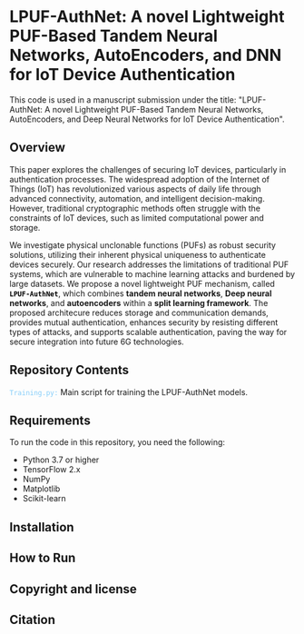 # LPUF-AuthNet: A novel Lightweight PUF-Based Tandem Neural Networks, AutoEncoders, and DNN for IoT Device Authentication
This code is used in a manuscript submission under the title: "LPUF-AuthNet: A novel Lightweight PUF-Based Tandem Neural Networks, AutoEncoders, and Deep Neural Networks for IoT Device Authentication".
## Overview
This paper explores the challenges of securing IoT devices, particularly in authentication processes. The widespread adoption of the Internet of Things (IoT) has revolutionized various aspects of daily life through advanced connectivity, automation, and intelligent decision-making. However, traditional cryptographic methods often struggle with the constraints of IoT devices, such as limited computational power and storage.

We investigate physical unclonable functions (PUFs) as robust security solutions, utilizing their inherent physical uniqueness to authenticate devices securely. Our research addresses the limitations of traditional PUF systems, which are vulnerable to machine learning attacks and burdened by large datasets. We propose a novel lightweight PUF mechanism, called 
<code style="color : black">**LPUF-AuthNet**</code>, which combines **tandem neural networks**, **Deep neural networks**, and **autoencoders** within a **split learning framework**. The proposed architecure reduces storage and communication demands, provides mutual authentication, enhances security by resisting different types of attacks, and supports scalable authentication, paving the way for secure integration into future 6G technologies.


## Repository Contents 
<code style="color : LightSkyBlue">Training.py:</code> Main script for training the LPUF-AuthNet models. 



## Requirements
To run the code in this repository, you need the following:

- Python 3.7 or higher
- TensorFlow 2.x
- NumPy
- Matplotlib
- Scikit-learn






## Installation 


## How to Run
 

## Copyright and license


## Citation
